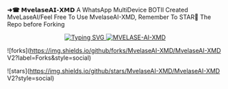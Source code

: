  **➜☎ 𝗠𝘃𝗲𝗹𝗮𝘀𝗲𝗔𝗜-𝗫𝗠𝗗**
A WhatsApp MultiDevice BOTII Created MveLaseAI/Feel Free To Use MvelaseAI-XMD, Remember To STAR🌟 The Repo before Forking 

</p> <p align="center">
<a href="https://git.io/typing-svg"><img src="https://readme-typing-svg.demolab.com?font=Rubik+Dirt&size=65&pause=1000&color=F20C39F&background=FF20A500&center=true&vCenter=true&width=1000&height=150&lines=MVELASE+AI+XMD;MADE+BY+TECH+GUY" alt="Typing SVG" 
---
1. Fork The Repo
    <br>
<a href="https://github.com/MvelaseAI-XMD/MvelaseAI-XMD V2/fork"><img title="MVELASE-AI-XMD" src="https://img.shields.io/badge/FORK MvelaseAI-XMD-h?color=black&style=for-the-badge&logo=stackshare"></a>

![forks](https://img.shields.io/github/forks/MvelaseAI-XMD/MvelaseAI-XMD V2?label=Forks&style=social)

![stars](https://img.shields.io/github/stars/MvelaseAI-XMD/MvelaseAI-XMD V2?style=social)
